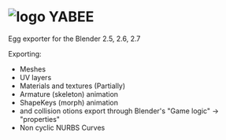 ![logo](http://i.imgur.com/lVMTcfS.png)
YABEE
=====
Egg exporter for the Blender 2.5, 2.6, 2.7

Exporting:
- Meshes
- UV layers
- Materials and textures (Partially)
- Armature (skeleton) animation
- ShapeKeys (morph) animation
- <Tag> and collision otions export through Blender's "Game logic" -> "properties"
- Non cyclic NURBS Curves
